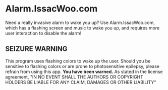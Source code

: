 # Alarm.IssacWoo.com
Need a really invasive alarm to wake you up? Use Alarm.IssacWoo.com, which has a flashing screen and music to wake you up, and requires more user interaction to disable the alarm!

## SEIZURE WARNING
This program uses flashing colors to wake up the user. Should you be sensitive to flashing colors or are prone to photosensitive epilepsy, please refrain from using this app. **You have been warned.** As stated in the license agreement, "IN NO EVENT SHALL THE AUTHORS OR COPYRIGHT HOLDERS BE LIABLE FOR ANY CLAIM, DAMAGES OR OTHER LIABILITY"
